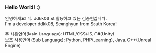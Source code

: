 ### Hello World! :)

안녕하세요! 닉: ddkk08 로 활동하고 있는 김승현입니다. <br/>
I'm a developer ddkk08, Seunghyun from South Korea!

주 사용언어(Main Language): HTML/CSS/JS, C#(Unity) <br/>
보조 사용언어 (Sub Language): Python, PHP(Learning), Java, C++(Unreal Engine)
